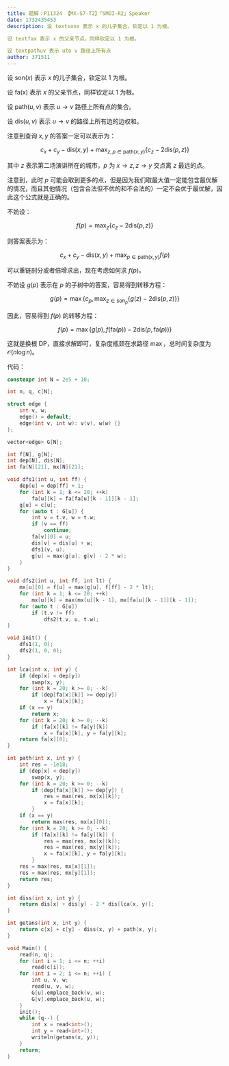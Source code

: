 ```yaml
---
title: 题解：P11324 【MX-S7-T2】「SMOI-R2」Speaker
date: 1732435453
description: 设 textsonx 表示 x 的儿子集合，钦定以 1 为根。

设 textfax 表示 x 的父亲节点，同样钦定以 1 为根。

设 textpathuv 表示 uto v 路径上所有点
author: 371511
---
```


设 $\text{son}(x)$ 表示 $x$ 的儿子集合，钦定以 $1$ 为根。

设 $\text{fa(x)}$ 表示 $x$ 的父亲节点，同样钦定以 $1$ 为根。

设 $\text{path}(u,v)$ 表示 $u\to v$ 路径上所有点的集合。

设 $\text{dis}(u,v)$ 表示 $u\to v$ 的路径上所有边的边权和。

注意到查询 $x,y$ 的答案一定可以表示为：

$$
c_x+c_y-\text{dis}(x,y)+\max_{z,p\in\text{path}(x,y)}\{c_z-2\text{dis}(p,z)\}
$$

其中 $z$ 表示第二场演讲所在的城市，$p$ 为 $x\to z,z\to y$ 交点离 $z$ 最远的点。

注意到，此时 $p$ 可能会取到更多的点，但是因为我们取最大值一定能包含最优解的情况，而且其他情况（包含合法但不优的和不合法的）一定不会优于最优解，因此这个公式就是正确的。

不妨设：

$$
f(p)=\max_z\{c_z-2\text{dis}(p,z)\}
$$

则答案表示为：

$$
c_x+c_y-\text{dis}(x,y)+\max_{p\in\text{path}(x,y)}f(p)
$$

可以重链剖分或者倍增求出，现在考虑如何求 $f(p)$。

不妨设 $g(p)$ 表示在 $p$ 的子树中的答案，容易得到转移方程：

$$
g(p)=\max\left\{c_p,\max_{z\in\text{son}_p}\{g(z)-2\text{dis}(p,z)\}\right\}
$$

因此，容易得到 $f(p)$ 的转移方程：

$$
f(p)=\max\{g(p),f(\text{fa}(p))-2\text{dis}(p,\text{fa}(p))\}
$$

这就是换根 DP，直接求解即可，复杂度瓶颈在求路径 $\max$，总时间复杂度为 $\mathcal O(n\log n)$。

代码：

```cpp
constexpr int N = 2e5 + 10;

int n, q, c[N];

struct edge {
	int v, w;
	edge() = default;
	edge(int v, int w): v(v), w(w) {}
};

vector<edge> G[N];

int f[N], g[N];
int dep[N], dis[N];
int fa[N][21], mx[N][21];

void dfs1(int u, int ff) {
	dep[u] = dep[ff] + 1;
	for (int k = 1; k <= 20; ++k)
		fa[u][k] = fa[fa[u][k - 1]][k - 1];
	g[u] = c[u];
	for (auto t : G[u]) {
		int v = t.v, w = t.w;
		if (v == ff)
			continue;
		fa[v][0] = u;
		dis[v] = dis[u] + w;
		dfs1(v, u);
		g[u] = max(g[u], g[v] - 2 * w);
	}
}

void dfs2(int u, int ff, int lt) {
	mx[u][0] = f[u] = max(g[u], f[ff] - 2 * lt);
	for (int k = 1; k <= 20; ++k)
		mx[u][k] = max(mx[u][k - 1], mx[fa[u][k - 1]][k - 1]);
	for (auto t : G[u])
		if (t.v != ff)
			dfs2(t.v, u, t.w);
}

void init() {
	dfs1(1, 0);
	dfs2(1, 0, 0);
}

int lca(int x, int y) {
	if (dep[x] < dep[y])
		swap(x, y);
	for (int k = 20; k >= 0; --k)
		if (dep[fa[x][k]] >= dep[y])
			x = fa[x][k];
	if (x == y)
		return x;
	for (int k = 20; k >= 0; --k)
		if (fa[x][k] != fa[y][k])
			x = fa[x][k], y = fa[y][k];
	return fa[x][0];
}

int path(int x, int y) {
	int res = -1e18;
	if (dep[x] < dep[y])
		swap(x, y);
	for (int k = 20; k >= 0; --k)
		if (dep[fa[x][k]] >= dep[y]) {
			res = max(res, mx[x][k]);
			x = fa[x][k];
		}
	if (x == y)
		return max(res, mx[x][0]);
	for (int k = 20; k >= 0; --k)
		if (fa[x][k] != fa[y][k]) {
			res = max(res, mx[x][k]);
			res = max(res, mx[y][k]);
			x = fa[x][k], y = fa[y][k];
		}
	res = max(res, mx[x][1]);
	res = max(res, mx[y][1]);
	return res;
}

int diss(int x, int y) {
	return dis[x] + dis[y] - 2 * dis[lca(x, y)];
}

int getans(int x, int y) {
	return c[x] + c[y] - diss(x, y) + path(x, y);
}

void Main() {
	read(n, q);
	for (int i = 1; i <= n; ++i)
		read(c[i]);
	for (int i = 2; i <= n; ++i) {
		int u, v, w;
		read(u, v, w);
		G[u].emplace_back(v, w);
		G[v].emplace_back(u, w);
	}
	init();
	while (q--) {
		int x = read<int>();
		int y = read<int>();
		writeln(getans(x, y));
	}
	return;
}
```
